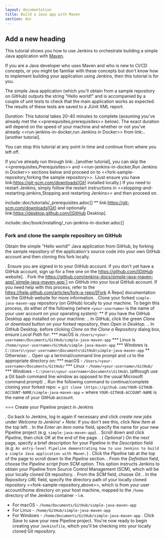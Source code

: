```yaml
---
layout: documentation
title: Build a Java app with Maven
section: doc
---
```


## Add a new heading

This tutorial shows you how to use Jenkins to orchestrate building a simple Java application with [Maven](https://maven.apache.org).

If you are a Java developer who uses Maven and who is new to CI/CD concepts, or
you might be familiar with these concepts but don't know how to implement
building your application using Jenkins, then this tutorial is for you.

The simple Java application (which you'll obtain from a sample repository on
GitHub) outputs the string "Hello world!" and is accompanied by a couple of unit
tests to check that the main application works as expected. The results of these
tests are saved to a JUnit XML report.

*Duration:* This tutorial takes 20-40 minutes to complete (assuming you've
already met the <<prerequisites,prerequisites>> below). The exact duration will
depend on the speed of your machine and whether or not you've already
<<run-jenkins-in-docker,run Jenkins in Docker>> from link:..[another tutorial].

You can stop this tutorial at any point in time and continue from where you left
off.

If you've already run through link:..[another tutorial], you can skip the
<<prerequisites,Prerequisites>> and <<run-jenkins-in-docker,Run Jenkins in
Docker>> sections below and proceed on to <<fork-sample-repository,forking the
sample repository>>. (Just ensure you have
link:https://git-scm.com/downloads[Git] installed locally.) If you need to
restart Jenkins, simply follow the restart instructions in
<<stopping-and-restarting-jenkins,Stopping and restarting Jenkins>> and then
proceed on.

include::doc/tutorials/_prerequisites.adoc[]
** link:https://git-scm.com/downloads[Git] and optionally
   link:https://desktop.github.com/[GitHub Desktop].

include::doc/book/installing/_run-jenkins-in-docker.adoc[]

### Fork and clone the sample repository on GitHub

Obtain the simple "Hello world!" Java application from GitHub, by forking the
sample repository of the application's source code into your own GitHub account
and then cloning this fork locally.

. Ensure you are signed in to your GitHub account. If you don't yet have a
  GitHub account, sign up for a free one on the https://github.com/[GitHub
  website].
. Fork the
  https://github.com/jenkins-docs/simple-java-maven-app[`simple-java-maven-app`]
  on GitHub into your local GitHub account. If you need help with this process,
  refer to the https://help.github.com/articles/fork-a-repo/[Fork A Repo]
  documentation on the GitHub website for more information.
. Clone your forked `simple-java-maven-app` repository (on GitHub) locally to
  your machine. To begin this process, do either of the following (where
  `<your-username>` is the name of your user account on your operating system):
** If you have the GitHub Desktop app installed on your machine:
.. In GitHub, click the green *Clone or download* button on your forked
   repository, then *Open in Desktop*.
.. In GitHub Desktop, before clicking *Clone* on the *Clone a Repository* dialog
   box, ensure *Local Path* for:
*** macOS is `/Users/<your-username>/Documents/GitHub/simple-java-maven-app`
*** Linux is `/home/<your-username>/GitHub/simple-java-maven-app`
*** Windows is `C:\Users\<your-username>\Documents\GitHub\simple-java-maven-app`
** Otherwise:
.. Open up a terminal/command line prompt and `cd` to the appropriate directory
   on:
*** macOS - `/Users/<your-username>/Documents/GitHub/`
*** Linux - `/home/<your-username>/GitHub/`
*** Windows - `C:\Users\<your-username>\Documents\GitHub\` (although use a Git
    bash command line window as opposed to the usual Microsoft command prompt)
.. Run the following command to continue/complete cloning your forked repo: +
   `git clone \https://github.com/YOUR-GITHUB-ACCOUNT-NAME/simple-java-maven-app` +
   where `YOUR-GITHUB-ACCOUNT-NAME` is the name of your GitHub account.

=== Create your Pipeline project in Jenkins

. Go back to Jenkins, log in again if necessary and click *create new jobs*
  under *Welcome to Jenkins!* +
  *Note:* If you don't see this, click *New Item* at the top left.
. In the *Enter an item name* field, specify the name for your new Pipeline
  project (e.g. `simple-java-maven-app`).
. Scroll down and click *Pipeline*, then click *OK* at the end of the page.
. ( _Optional_ ) On the next page, specify a brief description for your Pipeline
  in the *Description* field (e.g. `An entry-level Pipeline demonstrating how to
  use Jenkins to build a simple Java application with Maven.`)
. Click the *Pipeline* tab at the top of the page to scroll down to the
  *Pipeline* section.
. From the *Definition* field, choose the *Pipeline script from SCM* option.
  This option instructs Jenkins to obtain your Pipeline from Source Control
  Management (SCM), which will be your locally cloned Git repository.
. From the *SCM* field, choose *Git*.
. In the *Repository URL* field, specify the directory path of your locally
  cloned repository <<fork-sample-repository,above>>,
  which is from your user account/home directory on your host machine, mapped to
  the `/home` directory of the Jenkins container - i.e.

* For macOS - `/home/Documents/GitHub/simple-java-maven-app`
* For Linux - `/home/GitHub/simple-java-maven-app`
* For Windows - `/home/Documents/GitHub/simple-java-maven-app`
. Click *Save* to save your new Pipeline project. You're now ready to begin
  creating your `Jenkinsfile`, which you'll be checking into your locally cloned
  Git repository.

